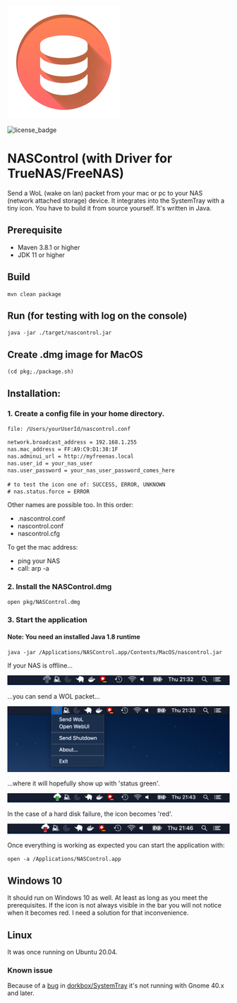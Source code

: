 ![project_logo](./src/main/resources/images/nascontrol_icon.png)

![license_badge](https://img.shields.io/badge/license-LGPL%202.1-green)

# NASControl (with Driver for TrueNAS/FreeNAS)
Send a WoL (wake on lan) packet from your mac or pc to your NAS (network attached storage) device. It integrates into the SystemTray with a tiny icon. You have to build it from source yourself. It's written in Java.

## Prerequisite
- Maven 3.8.1 or higher
- JDK 11 or higher

## Build

```
mvn clean package
```

## Run (for testing with log on the console)
```
java -jar ./target/nascontrol.jar
```

## Create .dmg image for MacOS
```
(cd pkg;./package.sh)
```

## Installation:

### 1. Create a config file in your home directory.

```
file: /Users/yourUserId/nascontrol.conf
```

```
network.broadcast_address = 192.168.1.255
nas.mac_address = FF:A9:C9:D1:38:1F
nas.adminui_url = http://myfreenas.local
nas.user_id = your_nas_user
nas.user_password = your_nas_user_password_comes_here

# to test the icon one of: SUCCESS, ERROR, UNKNOWN
# nas.status.force = ERROR
```
Other names are possible too. In this order:
- .nascontrol.conf
- nascontrol.conf
- nascontrol.cfg

To get the mac address:
- ping your NAS
- call: arp -a

### 2. Install the NASControl.dmg
```
open pkg/NASControl.dmg
```

### 3. Start the application

#### Note: You need an installed Java 1.8 runtime
```
java -jar /Applications/NASControl.app/Contents/MacOS/nascontrol.jar
```
If your NAS is offline...

![menu offline](./Markdown/nascontrol_osx_menu_offline.png)

...you can send a WOL packet... 

![menu offline](./Markdown/nascontrol_osx_menu_popdown.png)

...where it will hopefully show up with 'status green'.

![menu offline](./Markdown/nascontrol_osx_menu_success.png)

In the case of a hard disk failure, the icon becomes 'red'.

![menu offline](./Markdown/nascontrol_osx_menu_error.png)


Once everything is working as expected you can start the application with:
```
open -a /Applications/NASControl.app
```

## Windows 10

It should run on Windows 10 as well. At least as long as you meet the prerequisites.
If the icon is not always visible in the bar you will not notice when it becomes red.
I need a solution for that inconvenience.

## Linux

It was once running on Ubuntu 20.04.

### Known issue

Because of a [bug](https://github.com/dorkbox/SystemTray/issues/157) in [dorkbox/SystemTray](https://github.com/dorkbox/SystemTray) it's not running with Gnome 40.x and later.

